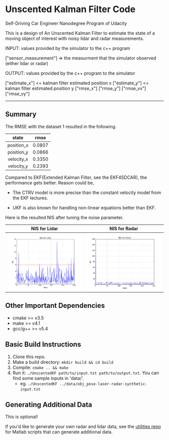# Unscented Kalman Filter Code

Self-Driving Car Engineer Nanodegree Program of Udacity

This is a design of An Unscented Kalman Filter to estimate the state
of a moving object of interest with noisy lidar and radar
measurements. 

INPUT: values provided by the simulator to the c++ program

["sensor_measurement"] => the measurment that the simulator observed (either lidar or radar)


OUTPUT: values provided by the c++ program to the simulator

["estimate_x"] <= kalman filter estimated position x
["estimate_y"] <= kalman filter estimated position y
["rmse_x"]
["rmse_y"]
["rmse_vx"]
["rmse_vy"]


[//]: # (Image References)

[NIS4LIDAR]: ./fig/NIS4lidar.png
[NIS4RADAR]: ./fig/NIS4radar.png

---

## Summary

The RMSE with the dataset 1 resulted in the following.

|    state    |	  rmse     |
|:-----------:|:----------:|
|position_x   |   0.0807   |
|position_y   |   0.0866   |
|velocity_x   |   0.3350   |
|velocity_y   |   0.2393   |

Compared to EKF(Extended Kalman Filter, see the EKF4SDCAR), the
performance gets better. Reason could be,

* The CTRV model is more
precise than the constant velocity model from the EKF lectures.

* UKF is also known for handling non-linear equations better than EKF.

Here is the resulted NIS after tuning the noise parameter.

NIS for Lidar              |  NIS for Radar
:-------------------------:|:-------------------------:
![alt text][NIS4LIDAR]  |  ![alt text][NIS4RADAR]


## Other Important Dependencies

* cmake >= v3.5
* make >= v4.1
* gcc/g++ >= v5.4

## Basic Build Instructions

1. Clone this repo.
2. Make a build directory: `mkdir build && cd build`
3. Compile: `cmake .. && make`
4. Run it: `./UnscentedKF path/to/input.txt path/to/output.txt`. You can find
   some sample inputs in 'data/'.
    - eg. `./UnscentedKF ../data/obj_pose-laser-radar-synthetic-input.txt`

## Generating Additional Data

This is optional!

If you'd like to generate your own radar and lidar data, see the
[utilities repo](https://github.com/udacity/CarND-Mercedes-SF-Utilities) for
Matlab scripts that can generate additional data.
